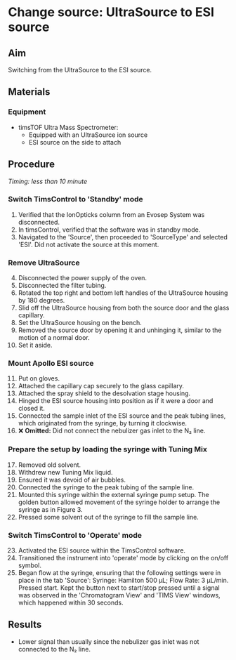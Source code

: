 # Change source: UltraSource to ESI source


## Aim
Switching from the UltraSource to the ESI source.


## Materials

### Equipment
- timsTOF Ultra Mass Spectrometer:
  - Equipped with an UltraSource ion source
  - ESI source on the side to attach


## Procedure
*Timing: less than 10 minute*

### Switch TimsControl to 'Standby' mode
1. Verified that the IonOpticks column from an Evosep System was disconnected.
2. In timsControl, verified that the software was in standby mode.
3. Navigated to the 'Source', then proceeded to 'SourceType' and selected 'ESI'. Did not activate the source at this moment.

### Remove UltraSource
4. Disconnected the power supply of the oven.
5. Disconnected the filter tubing.
6. Rotated the top right and bottom left handles of the UltraSource housing by 180 degrees.
7. Slid off the UltraSource housing from both the source door and the glass capillary.
8. Set the UltraSource housing on the bench.
9. Removed the source door by opening it and unhinging it, similar to the motion of a normal door.
10. Set it aside.

### Mount Apollo ESI source
11. Put on gloves.
12. Attached the capillary cap securely to the glass capillary.
13. Attached the spray shield to the desolvation stage housing.
14. Hinged the ESI source housing into position as if it were a door and closed it.
15. Connected the sample inlet of the ESI source and the peak tubing lines, which originated from the syringe, by turning it clockwise.
16. ❌ **Omitted:** Did not connect the nebulizer gas inlet to the N₂ line.

### Prepare the setup by loading the syringe with Tuning Mix
17. Removed old solvent.
18. Withdrew new Tuning Mix liquid.
19. Ensured it was devoid of air bubbles.
20. Connected the syringe to the peak tubing of the sample line.
21. Mounted this syringe within the external syringe pump setup. The golden button allowed movement of the syringe holder to arrange the syringe as in Figure 3.
22. Pressed some solvent out of the syringe to fill the sample line.

### Switch TimsControl to 'Operate' mode
23. Activated the ESI source within the TimsControl software.
24. Transitioned the instrument into 'operate' mode by clicking on the on/off symbol.
25. Began flow at the syringe, ensuring that the following settings were in place in the tab 'Source': Syringe: Hamilton 500 µL; Flow Rate: 3 µL/min. Pressed start. Kept the button next to start/stop pressed until a signal was observed in the 'Chromatogram View' and 'TIMS View' windows, which happened within 30 seconds.


## Results
- Lower signal than usually since the nebulizer gas inlet was not connected to the N₂ line.
